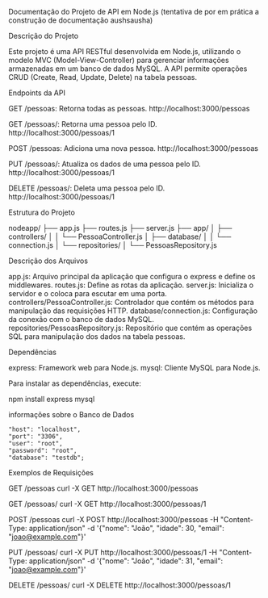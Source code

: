 Documentação do Projeto de API em Node.js
(tentativa de por em prática a construção de documentação aushsausha)

Descrição do Projeto

Este projeto é uma API RESTful desenvolvida em Node.js, utilizando o modelo MVC (Model-View-Controller) para gerenciar informações armazenadas em um banco de dados MySQL. A API permite operações CRUD (Create, Read, Update, Delete) na tabela pessoas.


Endpoints da API

GET /pessoas: Retorna todas as pessoas.
http://localhost:3000/pessoas

GET /pessoas/: Retorna uma pessoa pelo ID.
http://localhost:3000/pessoas/1

POST /pessoas: Adiciona uma nova pessoa.
http://localhost:3000/pessoas

PUT /pessoas/: Atualiza os dados de uma pessoa pelo ID.
http://localhost:3000/pessoas/1

DELETE /pessoas/: Deleta uma pessoa pelo ID.
http://localhost:3000/pessoas/1


Estrutura do Projeto

nodeapp/
├── app.js
├── routes.js
├── server.js
├── app/
│   ├── controllers/
│   │   └── PessoaController.js
│   ├── database/
│   │   └── connection.js
│   └── repositories/
│       └── PessoasRepository.js


Descrição dos Arquivos

app.js: Arquivo principal da aplicação que configura o express e define os middlewares.
routes.js: Define as rotas da aplicação.
server.js: Inicializa o servidor e o coloca para escutar em uma porta.
controllers/PessoaController.js: Controlador que contém os métodos para manipulação das requisições HTTP.
database/connection.js: Configuração da conexão com o banco de dados MySQL.
repositories/PessoasRepository.js: Repositório que contém as operações SQL para manipulação dos dados na tabela pessoas.


Dependências

express: Framework web para Node.js.
mysql: Cliente MySQL para Node.js.

Para instalar as dependências, execute:

npm install express mysql

informações sobre o Banco de Dados

    "host": "localhost",
    "port": "3306",
    "user": "root",
    "password": "root",
    "database": "testdb";


Exemplos de Requisições

GET /pessoas
curl -X GET http://localhost:3000/pessoas

GET /pessoas/
curl -X GET http://localhost:3000/pessoas/1

POST /pessoas
curl -X POST http://localhost:3000/pessoas -H "Content-Type: application/json" -d '{"nome": "João", "idade": 30, "email": "joao@example.com"}'

PUT /pessoas/
curl -X PUT http://localhost:3000/pessoas/1 -H "Content-Type: application/json" -d '{"nome": "João", "idade": 31, "email": "joao@example.com"}'

DELETE /pessoas/
curl -X DELETE http://localhost:3000/pessoas/1
